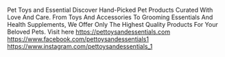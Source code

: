 Pet Toys and Essential
Discover Hand-Picked Pet Products Curated With Love And Care. From Toys And Accessories To Grooming Essentials And Health Supplements, We Offer Only The Highest Quality Products For Your Beloved Pets. Visit here 
https://pettoysandessentials.com
https://www.facebook.com/pettoysandessentials1
https://www.instagram.com/pettoysandessentials_1